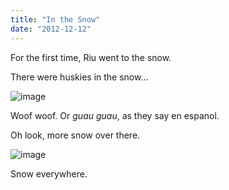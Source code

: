 ```yaml
---
title: "In the Snow"
date: "2012-12-12"
---
```


For the first time, Riu went to the snow.

There were huskies in the snow…

![image](images/tumblr_meth9ug0gJ1qlj3bd.jpg)

Woof woof. Or _guau guau_, as they say en espanol.

Oh look, more snow over there.

![image](images/tumblr_methd94wHp1qlj3bd.jpg)

Snow everywhere.
